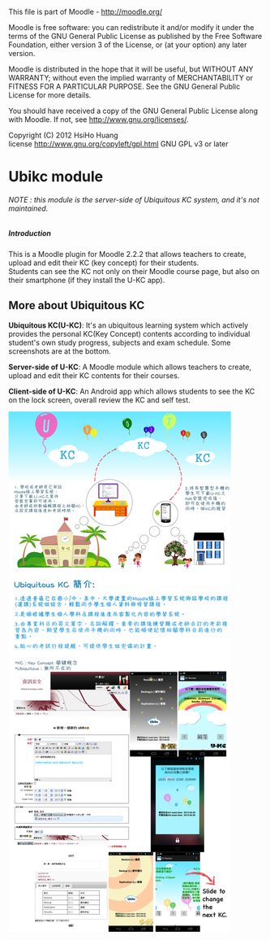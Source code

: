 This file is part of Moodle - http://moodle.org/

Moodle is free software: you can redistribute it and/or modify
it under the terms of the GNU General Public License as published by
the Free Software Foundation, either version 3 of the License, or
(at your option) any later version.

Moodle is distributed in the hope that it will be useful,
but WITHOUT ANY WARRANTY; without even the implied warranty of
MERCHANTABILITY or FITNESS FOR A PARTICULAR PURPOSE.  See the
GNU General Public License for more details.

You should have received a copy of the GNU General Public License
along with Moodle.  If not, see <http://www.gnu.org/licenses/>.

Copyright (C) 2012 HsiHo Huang
<br/>license   http://www.gnu.org/copyleft/gpl.html GNU GPL v3 or later


Ubikc module
=============

###### NOTE : this module is the server-side of Ubiquitous KC system, and it's not maintained.

##### Introduction

This is a Moodle plugin for Moodle 2.2.2 that allows teachers to create, upload and edit their KC (key concept) for their students.<br/>
Students can see the KC not only on their Moodle course page, but also on their smartphone (if they install the U-KC app).

## More about Ubiquitous KC
**Ubiquitous KC(U-KC)**: It's an ubiquitous learning system which actively provides the personal KC(Key Concept) contents according to individual student's own study progress, subjects and exam schedule. Some screenshots are at the bottom.

**Server-side of U-KC**: A Moodle module which allows teachers to create, upload and edit their KC contents for their courses.

**Client-side of U-KC**: An Android app which allows students to see the KC on the lock screen, overall review the KC and self test.


![Ubiquitous KC poster](/pix/all.png)
